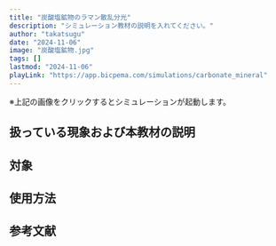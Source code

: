 ```yaml
---
title: "炭酸塩鉱物のラマン散乱分光"
description: "シミュレーション教材の説明を入れてください。"
author: "takatsugu"
date: "2024-11-06"
image: "炭酸塩鉱物.jpg"
tags: []
lastmod: "2024-11-06"
playLink: "https://app.bicpema.com/simulations/carbonate_mineral"
---
```

※上記の画像をクリックするとシミュレーションが起動します。

## 扱っている現象および本教材の説明

## 対象

## 使用方法

## 参考文献
